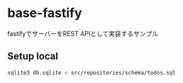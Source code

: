 # base-fastify

fastifyでサーバーをREST APIとして実装するサンプル

## Setup local

```sh
sqlite3 db.sqlite < src/repositories/schema/todos.sql
```
